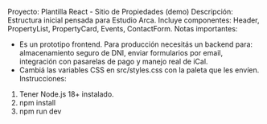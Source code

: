 
Proyecto: Plantilla React - Sitio de Propiedades (demo)
Descripción: Estructura inicial pensada para Estudio Arca. Incluye componentes: Header, PropertyList, PropertyCard, Events, ContactForm.
Notas importantes:
- Es un prototipo frontend. Para producción necesitás un backend para: almacenamiento seguro de DNI, enviar formularios por email, integración con pasarelas de pago y manejo real de iCal.
- Cambiá las variables CSS en src/styles.css con la paleta que les envíen.
Instrucciones:
1) Tener Node.js 18+ instalado.
2) npm install
3) npm run dev
